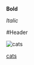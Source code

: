 **Bold**

_Italic_

#Header

![cats](E:/My/_MEGAsinc/study/python/md_editor/img/cats.jpg)

[cats](https://img1.goodfon.ru/original/320x240/0/68/kotyata-malyshi-troica-trio.jpg)

